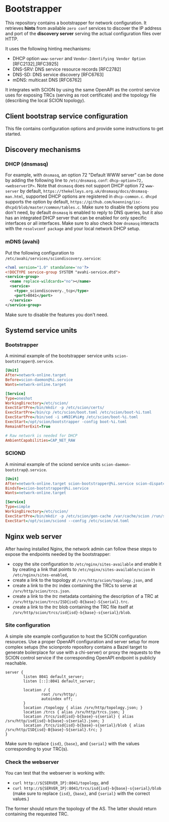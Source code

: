 # Bootstrapper

This repository contains a bootstrapper for network configuration.
It retrieves **hints** from available `zero conf` services to discover the IP address and port
of the **discovery server** serving the actual configuration files over HTTP.

It uses the following hinting mechanisms:
- DHCP option `www-server` and `Vendor-Identifying Vendor Option` [RFC2132],[RFC3925]
- DNS-SRV: DNS service resource records [RFC2782]
- DNS-SD: DNS service discovery [RFC6763]
- mDNS: multicast DNS [RFC6762]

It integrates with SCION by using the same OpenAPI as the control service uses
for exposing TRCs (serving as root certificate) and the topology file
(describing the local SCION topology).

## Client bootstrap service configuration

This file contains configuration options and provide some instructions to
get started.

## Discovery mechanisms

### DHCP (dnsmasq)

For example, with `dnsmasq`, an option 72 "Default WWW server" can be done by
adding the following line to `/etc/dnsmasq.conf`: `dhcp-option=72,<webserverIP>`.
Note that `dnsmasq` does not support DHCP option 72 `www-server` by default,
`https://thekelleys.org.uk/dnsmasq/docs/dnsmasq-man.html`, supported DHCP options are registered in `dhcp-common.c`.
`dhcpd` supports the option by default, `https://github.com/koenning/isc-dhcpd/blob/master/common/tables.c`.
Make sure to disable the options you don't need, by default `dnsmasq` is enabled to reply to DNS queries,
but it also has an integrated DHCP server that can be enabled for only specific interfaces or all interfaces.
Make sure to also check how `dnsmasq` interacts with the `resolvconf package` and your local network DHCP setup.

### mDNS (avahi)

Put the following configuration to `/etc/avahi/services/sciondiscovery.service`:

```xml
<?xml version="1.0" standalone='no'?>
<!DOCTYPE service-group SYSTEM "avahi-service.dtd">
<service-group>
  <name replace-wildcards="no"></name>
  <service>
    <type>_sciondiscovery._tcp</type>
    <port>8041</port>
  </service>
</service-group>
```

Make sure to disable the features you don't need.

## Systemd service units

### Bootstrapper

A minimal example of the bootstrapper service units ``scion-bootstrapper@.service``.

```ini
[Unit]
After=network-online.target
Before=scion-daemon@%i.service
Wants=network-online.target

[Service]
Type=oneshot
WorkingDirectory=/etc/scion/
ExecStartPre=/bin/mkdir -p /etc/scion/certs/
ExecStartPre=/bin/cp /etc/scion/boot.toml /etc/scion/boot-%i.toml
ExecStartPre=/bin/sed -i s#NIC#%i#g /etc/scion/boot-%i.toml
ExecStart=/opt/scion/bootstrapper -config boot-%i.toml
RemainAfterExit=True

# Raw network is needed for DHCP
AmbientCapabilities=CAP_NET_RAW
```

### SCIOND

A minimal example of the sciond service units ``scion-daemon-bootstrap@.service``.

```ini
[Unit]
After=network-online.target scion-bootstrapper@%i.service scion-dispatcher.service
BindsTo=scion-bootstrapper@%i.service
Wants=network-online.target

[Service]
Type=simple
WorkingDirectory=/etc/scion/
ExecStartPre=/bin/mkdir -p /etc/scion/gen-cache /var/cache/scion /run/shm/sciond
ExecStart=/opt/scion/sciond --config /etc/scion/sd.toml
```

## Nginx web server

After having installed Nginx, the network admin can follow these steps to
expose the endpoints needed by the bootstrapper:

- copy the site configuration to `/etc/nginx/sites-available` and enable it by creating
  a link that points to `/etc/nginx/sites-available/scion` in `/etc/nginx/sites-enabled`,
- create a link to the topology at `/srv/http/scion/topology.json`, and
- create a link to the *trc* index containing the TRCs to serve at
  `/srv/http/scion/trcs.json`.
- create a link to the *trc* metadata containing the description of a TRC at
  `/srv/http/scion/trcs/ISD{isd}-B{base}-S{serial}.trc`.
- create a link to the *trc* blob containing the TRC file itself at
  `/srv/http/scion/trcs/isd{isd}-b{base}-s{serial}/blob`.

### Site configuration

A simple site example configuration to host the SCION configuration resources.
Use a proper OpenAPI configuration and server setup for more complex setups
(the scionproto repository contains a Bazel target to generate boilerplace
for use with a chi-server) or proxy the requests to the SCION control service
if the corresponding OpenAPI endpoint is publicly reachable.

```nginx
server {
        listen 8041 default_server;
        listen [::]:8041 default_server;

        location / {
                root /srv/http/;
                autoindex off;
        }
        location /topology { alias /srv/http/topology.json; }
        location /trcs { alias /srv/http/trcs.json; }
        location /trcs/isd{isd}-b{base}-s{serial} { alias /srv/http/isd{isd}-b{base}-s{serial}.json; }
        location /trcs/isd{isd}-b{base}-s{serial}/blob { alias /srv/http/ISD{isd}-B{base}-S{serial}.trc; }
}
```
 Make sure to replace `{isd}`, `{base}`, and `{serial}` with the values corresponding to
your TRC(s).

### Check the webserver

You can test that the webserver is working with:

- `curl http://${SERVER_IP}:8041/topology`, and
- `curl http://${SERVER_IP}:8041/trcs/isd{isd}-b{base}-s{serial}/blob`
  (make sure to replace `{isd}`, `{base}`, and `{serial}` with the correct values.)

The former should return the topology of the AS.
The latter should return containing the requested TRC.
